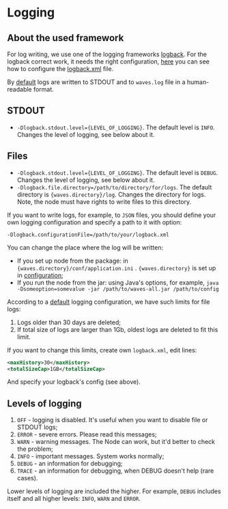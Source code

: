 # Logging

## About the used framework

For log writing, we use one of the logging frameworks [logback](https://logback.qos.ch/documentation.html). For the logback correct work, it needs the right configuration, [here](https://logback.qos.ch/manual/configuration.html) you can see how to configure the [logback.xml](https://github.com/wavesplatform/Waves/blob/master/src/main/resources/logback.xml) file.

By [default](https://github.com/wavesplatform/Waves/blob/master/src/main/resources/logback.xml) logs are written to STDOUT and to `waves.log` file in a human-readable format.

## STDOUT

* `-Dlogback.stdout.level={LEVEL_OF_LOGGING}`. The default level is `INFO`. Changes the level of logging, see below about it.

## Files

* `-Dlogback.stdout.level={LEVEL_OF_LOGGING}`. The default level is `DEBUG`. Changes the level of logging, see below about it.
* `-Dlogback.file.directory=/path/to/directory/for/logs`. The default directory is `{waves.directory}/log`.
  Changes the directory for logs. Note, the node must have rights to write files to this directory.

If you want to write logs, for example, to `JSON` files, you should define your own logging configuration and specify a path to it with option:
```
-Dlogback.configurationFile=/path/to/your/logback.xml
```

You can change the place where the log will be written:
* If you set up node from the package: in `{waves.directory}/conf/application.ini` . `{waves.directory}` is set up in [configuration](./configuration-parameters.md);
* If you run the node from the jar: using Java's options, for example, `java -Dsomeoption=somevalue -jar /path/to/waves-all.jar /path/to/config`


According to a [default](https://github.com/wavesplatform/Waves/blob/master/src/main/resources/logback.xml) logging configuration, we have such limits for file logs:
1. Logs older than 30 days are deleted;
2. If total size of logs are larger than 1Gb, oldest logs are deleted to fit this limit.

If you want to change this limits, create own `logback.xml`, edit lines:
```xml
<maxHistory>30</maxHistory>
<totalSizeCap>1GB</totalSizeCap>
```
And specify your logback's config (see above).


## Levels of logging

1. `OFF` - logging is disabled. It's useful when you want to disable file or STDOUT logs;
2. `ERROR` - severe errors. Please read this messages; 
3. `WARN` - warning messages. The Node can work, but it'd better to check the problem;
4. `INFO` - important messages. System works normally;
5. `DEBUG` - an information for debugging;
6. `TRACE` - an information for debugging, when DEBUG doesn't help (rare cases).

Lower levels of logging are included the higher. For example, `DEBUG` includes itself and all higher levels: `INFO`, `WARN` and `ERROR`.
